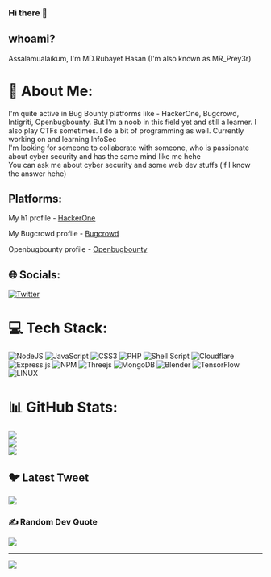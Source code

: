 <meta charset="utf-8">
    <meta name="referrer" content="origin-when-cross-origin">
  <meta name="viewport" content="width=device-width, user-scalable=yes, initial-scale=1">
  <meta name="apple-mobile-web-app-capable" content="yes">
    <meta property="og:title" content="HackerOne profile - rubayet_hassan" />
  <meta property="og:type" content="profile" />
  <meta property="og:description" content="I don&#39;t destroy things, I just show people how insecure they are! - " />
  <meta property="og:url" content="https://hackerone.com/rubayet_hassan" />

<!-- Title: MR_Prey3r Profile
     Description: MR_Prey3r profile | Rubayet Hasan | HackerOne | Bugcrowd - MR_Prey3r | Openbugbounty
     Author: Rubayet Hasan | MR_Prey3r
     -->

### Hi there 👋
## whoami?
Assalamualaikum, I'm MD.Rubayet Hasan (I'm also known as MR_Prey3r)
<!--
**Rubay3t/Rubay3t** is a ✨ _special_ ✨ repository because its `README.md` (this file) appears on your GitHub profile.

Here are some ideas to get you started: -->

<!--
- 🔭 I’m currently working on Cybersecurity...
- 🌱 I’m currently learning Cybersecurity & programming...
- 👯 I’m looking to collaborate on ah! I guess I don't know actually 😑...
- 🤔 I’m looking for help with ...ah! Maybe that's also unknown to me...hehe😅😑...
- 💬 Ask me about cybersecurity & if it's in my knowledge then you're gonna definitely find your answer from me inshallah...
- 📫 How to reach me: Uh! There's a way to reach me... But..how? Do I know?🤔...
- 😄 Pronouns: ...
- ⚡ Fun fact: I like bugs in other's codes yeaaay....!✌️👌✌️ Ummm... Okay that's not a joke(😑)...
-->


# 💫 About Me:
I'm quite active in Bug Bounty platforms like - HackerOne, Bugcrowd, Intigriti, Openbugbounty. But I'm a noob in this field yet and still a learner.
I also play CTFs sometimes. I do a bit of programming as well.
Currently working on and learning InfoSec<br>
I'm looking for someone to collaborate with someone, who is passionate about cyber security and has the same mind like me hehe<br>
You can ask me about cyber security and some web dev stuffs (if I know the answer hehe)

## Platforms:
My h1 profile - [HackerOne](https://hackerone.com/mr_prey3r?type=user)

My Bugcrowd profile - [Bugcrowd](https://bugcrowd.com/MR_Prey3r)

Openbugbounty profile - [Openbugbounty](https://openbugbounty.org/researchers/MR_Prey3r)


## 🌐 Socials:
[![Twitter](https://img.shields.io/badge/Twitter-%231DA1F2.svg?logo=Twitter&logoColor=white)](https://twitter.com/RubayetH4san) 

# 💻 Tech Stack:
![NodeJS](https://img.shields.io/badge/node.js-6DA55F?style=for-the-badge&logo=node.js&logoColor=white) ![JavaScript](https://img.shields.io/badge/javascript-%23323330.svg?style=for-the-badge&logo=javascript&logoColor=%23F7DF1E) ![CSS3](https://img.shields.io/badge/css3-%231572B6.svg?style=for-the-badge&logo=css3&logoColor=white) ![PHP](https://img.shields.io/badge/php-%23777BB4.svg?style=for-the-badge&logo=php&logoColor=white) ![Shell Script](https://img.shields.io/badge/shell_script-%23121011.svg?style=for-the-badge&logo=gnu-bash&logoColor=white) ![Cloudflare](https://img.shields.io/badge/Cloudflare-F38020?style=for-the-badge&logo=Cloudflare&logoColor=white) ![Express.js](https://img.shields.io/badge/express.js-%23404d59.svg?style=for-the-badge&logo=express&logoColor=%2361DAFB) ![NPM](https://img.shields.io/badge/NPM-%23000000.svg?style=for-the-badge&logo=npm&logoColor=white) ![Threejs](https://img.shields.io/badge/threejs-black?style=for-the-badge&logo=three.js&logoColor=white) ![MongoDB](https://img.shields.io/badge/MongoDB-%234ea94b.svg?style=for-the-badge&logo=mongodb&logoColor=white) ![Blender](https://img.shields.io/badge/blender-%23F5792A.svg?style=for-the-badge&logo=blender&logoColor=white) ![TensorFlow](https://img.shields.io/badge/TensorFlow-%23FF6F00.svg?style=for-the-badge&logo=TensorFlow&logoColor=white) ![LINUX](https://img.shields.io/badge/Linux-FCC624?style=for-the-badge&logo=linux&logoColor=black)
# 📊 GitHub Stats:
![](https://github-readme-stats.vercel.app/api?username=Rubay3t&theme=dark&hide_border=false&include_all_commits=false&count_private=false)<br/>
![](https://github-readme-streak-stats.herokuapp.com/?user=Rubay3t&theme=dark&hide_border=false)<br/>
![](https://github-readme-stats.vercel.app/api/top-langs/?username=Rubay3t&theme=dark&hide_border=false&include_all_commits=false&count_private=false&layout=compact)

## 🐦 Latest Tweet
[![](https://gtce.itsvg.in/api?username=RubayetH4san)](https://github.com/VishwaGauravIn/github-twitter-card-embed)

### ✍️ Random Dev Quote
![](https://quotes-github-readme.vercel.app/api?type=horizontal&theme=radical)

---

![](https://komarev.com/ghpvc/?username=Rubay3t&style=flat-square)

<!-- Proudly created with GPRM ( https://gprm.itsvg.in ) -->

